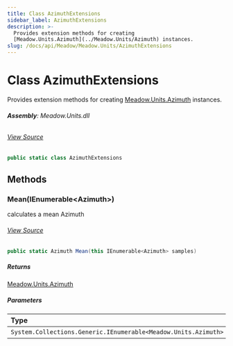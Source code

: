 ```yaml
---
title: Class AzimuthExtensions
sidebar_label: AzimuthExtensions
description: >-
  Provides extension methods for creating
  [Meadow.Units.Azimuth](../Meadow.Units/Azimuth) instances.
slug: /docs/api/Meadow/Meadow.Units/AzimuthExtensions
---
```

# Class AzimuthExtensions
Provides extension methods for creating [Meadow.Units.Azimuth](../Meadow.Units/Azimuth) instances.

###### **Assembly**: Meadow.Units.dll
###### [View Source](https://github.com/WildernessLabs/Meadow.Units.git/blob/develop/Source/Meadow.Units/Extensions/AzimuthExtensions.cs#L9)
```csharp title="Declaration"
public static class AzimuthExtensions
```
## Methods
### Mean(IEnumerable&lt;Azimuth&gt;)
calculates a mean Azimuth
###### [View Source](https://github.com/WildernessLabs/Meadow.Units.git/blob/develop/Source/Meadow.Units/Extensions/AzimuthExtensions.cs#L16)
```csharp title="Declaration"
public static Azimuth Mean(this IEnumerable<Azimuth> samples)
```

##### Returns

[Meadow.Units.Azimuth](../Meadow.Units/Azimuth)

##### Parameters

| Type | Name |
|:--- |:--- |
| `System.Collections.Generic.IEnumerable<Meadow.Units.Azimuth>` | *samples* |

